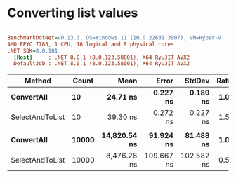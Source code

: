 # Converting list values


``` ini

BenchmarkDotNet=v0.13.3, OS=Windows 11 (10.0.22631.3007), VM=Hyper-V
AMD EPYC 7763, 1 CPU, 16 logical and 8 physical cores
.NET SDK=8.0.101
  [Host]     : .NET 8.0.1 (8.0.123.58001), X64 RyuJIT AVX2
  DefaultJob : .NET 8.0.1 (8.0.123.58001), X64 RyuJIT AVX2


```
|          Method | Count |         Mean |      Error |     StdDev | Ratio | RatioSD |
|---------------- |------ |-------------:|-----------:|-----------:|------:|--------:|
|      **ConvertAll** |    **10** |     **24.71 ns** |   **0.227 ns** |   **0.189 ns** |  **1.00** |    **0.00** |
| SelectAndToList |    10 |     39.30 ns |   0.272 ns |   0.227 ns |  1.59 |    0.02 |
|                 |       |              |            |            |       |         |
|      **ConvertAll** | **10000** | **14,820.54 ns** |  **91.924 ns** |  **81.488 ns** |  **1.00** |    **0.00** |
| SelectAndToList | 10000 |  8,476.28 ns | 109.667 ns | 102.582 ns |  0.57 |    0.01 |
